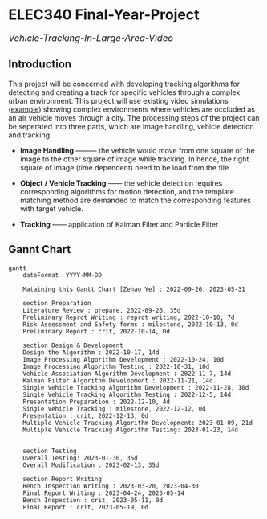 # ELEC340 Final-Year-Project
<font size = 4> *Vehicle-Tracking-In-Large-Area-Video* </font>

## Introduction

This project will be concerned with developing tracking algorithms for detecting and creating a track for specific vehicles through a complex urban environment. This project will use existing video simulations ([example](https://stream.liv.ac.uk/zbj9sswg)) showing complex environments where vehicles are occluded as an air vehicle moves through a city. The processing steps of the project can be seperated into three parts, which are image handling, vehicle detection and tracking.

+ **Image Handling** ——— the vehicle would move from one square of the image to the other square of image while tracking. In hence, the right square of image (time dependent) need to be load from the file.

+ **Object / Vehicle Tracking** —— the vehicle detection requires corresponding algorithms for motion detection, and the template matching method are demanded to match the corresponding features with target vehicle.

+ **Tracking** —— application of Kalman Filter and Particle Filter




## Gannt Chart
```mermaid
gantt
    dateFormat  YYYY-MM-DD

    Mataining this Gantt Chart [Zehao Ye] : 2022-09-26, 2023-05-31

    section Preparation
    Literature Review : prepare, 2022-09-26, 35d
    Preliminary Reprot Writing : reprot writing, 2022-10-10, 7d
    Risk Assessment and Safety forms : milestone, 2022-10-13, 0d
    Preliminary Report : crit, 2022-10-14, 0d

    section Design & Development
    Design the Algorithm : 2022-10-17, 14d
    Image Processing Algorithm Development : 2022-10-24, 10d
    Image Processing Algorithm Testing : 2022-10-31, 10d
    Vehicle Association Algorithm Development : 2022-11-7, 14d
    Kalman Filter Algorithm Development : 2022-11-21, 14d
    Single Vehicle Tracking Algorithm Development : 2022-11-28, 10d
    Single Vehicle Tracking Algorithm Testing : 2022-12-5, 14d
    Presentation Preparation : 2022-12-10, 4d
    Single Vehicle Tracking : milestone, 2022-12-12, 0d
    Presentation : crit, 2022-12-13, 0d
    Multiple Vehicle Tracking Algorithm Development: 2023-01-09, 21d
    Multiple Vehicle Tracking Algorithm Testing: 2023-01-23, 14d


    section Testing
    Overall Testing: 2023-01-30, 35d
    Overall Modification : 2023-02-13, 35d

    section Report Writing
    Bench Inspection Writing : 2023-03-20, 2023-04-30
    Final Report Writing : 2023-04-24, 2023-05-14
    Bench Inspection : crit, 2023-05-11, 0d
    Final Report : crit, 2023-05-19, 0d

```
